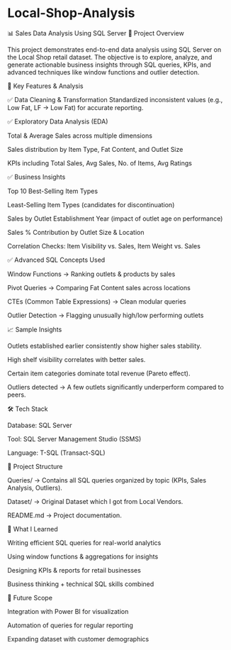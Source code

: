 # Local-Shop-Analysis
📊 Sales Data Analysis Using SQL Server
🚀 Project Overview

This project demonstrates end-to-end data analysis using SQL Server on the Local Shop retail dataset.
The objective is to explore, analyze, and generate actionable business insights through SQL queries, KPIs, and advanced techniques like window functions and outlier detection.

🔑 Key Features & Analysis

✅ Data Cleaning & Transformation
Standardized inconsistent values (e.g., Low Fat, LF → Low Fat) for accurate reporting.

✅ Exploratory Data Analysis (EDA)

Total & Average Sales across multiple dimensions

Sales distribution by Item Type, Fat Content, and Outlet Size

KPIs including Total Sales, Avg Sales, No. of Items, Avg Ratings

✅ Business Insights

Top 10 Best-Selling Item Types

Least-Selling Item Types (candidates for discontinuation)

Sales by Outlet Establishment Year (impact of outlet age on performance)

Sales % Contribution by Outlet Size & Location

Correlation Checks: Item Visibility vs. Sales, Item Weight vs. Sales

✅ Advanced SQL Concepts Used

Window Functions → Ranking outlets & products by sales

Pivot Queries → Comparing Fat Content sales across locations

CTEs (Common Table Expressions) → Clean modular queries

Outlier Detection → Flagging unusually high/low performing outlets

📈 Sample Insights

Outlets established earlier consistently show higher sales stability.

High shelf visibility correlates with better sales.

Certain item categories dominate total revenue (Pareto effect).

Outliers detected → A few outlets significantly underperform compared to peers.

🛠 Tech Stack

Database: SQL Server

Tool: SQL Server Management Studio (SSMS)

Language: T-SQL (Transact-SQL)

📂 Project Structure

Queries/ → Contains all SQL queries organized by topic (KPIs, Sales Analysis, Outliers).

Dataset/ → Original Dataset which I got from Local Vendors.

README.md → Project documentation.

🌟 What I Learned

Writing efficient SQL queries for real-world analytics

Using window functions & aggregations for insights

Designing KPIs & reports for retail businesses

Business thinking + technical SQL skills combined

📌 Future Scope

Integration with Power BI for visualization

Automation of queries for regular reporting

Expanding dataset with customer demographics
